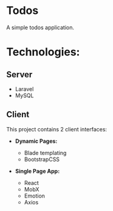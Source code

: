 # Todos

A simple todos application.

# Technologies:
## Server
- Laravel
- MySQL

## Client
This project contains 2 client interfaces:
- **Dynamic Pages:**
  - Blade templating
  - BootstrapCSS

- **Single Page App:**
  - React
  - MobX
  - Emotion
  - Axios